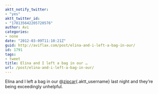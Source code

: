 ```yaml
---
aktt_notify_twitter:
- "yes"
aktt_twitter_id:
- "178135642205720576"
author: Avi
categories:
- none
date: "2012-03-09T11:10:21Z"
guid: http://aviflax.com/post/elina-and-i-left-a-bag-in-our/
id: 1791
tags:
- tweet
title: Elina and I left a bag in our …
url: /post/elina-and-i-left-a-bag-in-our/
---
```

Elina and I left a bag in our @[zipcar](http://twitter.com/zipcar){.aktt_username} last night and they’re being exceedingly unhelpful.